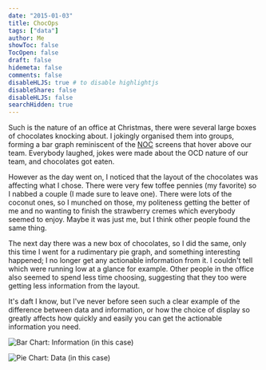 ```yaml
---
date: "2015-01-03"
title: ChocOps
tags: ["data"]
author: Me
showToc: false
TocOpen: false
draft: false
hidemeta: false
comments: false
disableHLJS: true # to disable highlightjs
disableShare: false
disableHLJS: false
searchHidden: true
---
```


Such is the nature of an office at Christmas, there were several large boxes of chocolates knocking about.  I jokingly organised them into groups, forming a bar graph reminiscent of the [NOC](http://en.wikipedia.org/wiki/Network_operations_center) screens that hover above our team.  Everybody laughed, jokes were made about the OCD nature of our team, and chocolates got eaten.

However as the day went on, I noticed that the layout of the chocolates was affecting what I chose.  There were very few toffee pennies (my favorite) so I nabbed a couple (I made sure to leave one).  There were lots of the coconut ones, so I munched on those, my politeness getting the better of me and no wanting to finish the strawberry cremes which everybody seemed to enjoy.  Maybe it was just me, but I think other people found the same thing.

The next day there was a new box of chocolates, so I did the same, only this time I went for a rudimentary pie graph, and something interesting happened; I no longer get any actionable information from it.  I couldn't tell which were running low at a glance for example.  Other people in the office also seemed to spend less time choosing, suggesting that they too were getting less information from the layout.

It's daft I know, but I've never before seen such a clear example of the difference between data and information, or how the choice of display so greatly affects how quickly and easily you can get the actionable information you need.

![Bar Chart: Information (in this case)](/images/bargraph.jpg "Bar Chart: Information (in this case)")

![Pie Chart: Data (in this case)](/images/piegraph.jpg "Pie Chart: Just data (in this case)")